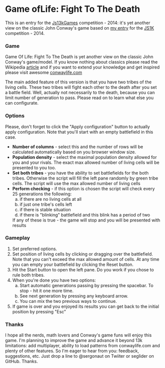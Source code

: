 
Game ofLife: Fight To The Death
===============================

This is an entry for the [Js13kGames](http://js13kgames.com/) competition - 2014:  it's yet another view on the classic John Conway's game based on [my entry](http://js1k.com/2014-dragons/demo/1912) for the [JS1K](http://js1k.com) competition - 2014.

### Game

Game Of Life: Fight To The Death is yet another view on the classic John Conway's game/model. If you know nothing about classics please read the Wikipedia [article](http://en.wikipedia.org/wiki/Conway's_Game_of_Life) and if you want to extend your knowledge and get inspired please visit awesome [conwaylife.com](http://conwaylife.com/wiki/Main_Page)

The main added feature of this version is that you have two tribes of the living cells. These two tribes will fight each other to the death after you set a battle field. Well, actually not necessarily to the death, because you can limit number of generation to pass. Please read on to learn what else you can configurate.

### Options

Please, don't forget to click the "Apply configuration" button to actually apply configuration. Note that you'll start with an empty battlefield in this case.

<ul>
	<li><strong>Number of columns</strong> - select this and the number of rows will be calculated automatically based on you browser window size.</li>
	<li><strong>Population density</strong> - select the maximal population density allowed for you and your rivals. The exact max allowed number of living cells will be presented to you too.</li>
	<li><strong>Set both tribes</strong> - you have the ability to set battlefields for the both tribes. Otherwise the script will fill the left pane randomly by green tribe cells. The script will use the max allowed number of living cells</li>
	<li><strong>Perform checking</strong> - if this option is chosen the script will check every 25 generations the following:
		<ol style="list-style-type: lower-alpha;">
			<li>if there are no living cells at all</li>
			<li>if just one tribe's cells left</li>
			<li>if there is stable situation</li>
			<li>if there is "blinking" battlefield and this blink has a period of two</li>
		</ol>
	If any of these is true - the game will stop and you will be presented with results</li>
</ul>

### Gameplay

<ol>
	<li>Set preferred options.</li>
	<li>Set position of living cells by clicking or dragging over the battlefield. Note that you can't exceed the max allowed amount of cells. At any time you can empty your battlefield by clicking the Reset button.</li>
	<li>Hit the Start button to open the left pane. Do you work if you chose to rule both tribes.</li>
	<li>When you're done you have two options:
		<ol style="list-style-type: lower-alpha;">
			<li>Start automatic generations passing by pressing the spacebar. To stop - hit it one more time.</li>
			<li>See next generation by pressing any keyboard arrow.</li>
			<li>You can mix the two previous ways to continue.</li>
		</ol>
	</li>
	<li>If game is over and you enjoyed its results you can get back to the initial position by pressing "Esc"</li>
</ol>

### Thanks

I hope all the nerds, math lovers and Conway's game funs will enjoy this game. I'm planning to improve the game and advance it beyond 13k limitations: add multiplayer, ability to load patterns from conwaylife.com and plenty of other features. So I'm eager to hear from you: feedback, suggestions, etc. Just drop a line to @sergonaut on Twiiter or seglider on GitHub. Thanks.